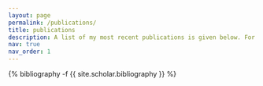 ```yaml
---
layout: page
permalink: /publications/
title: publications
description: A list of my most recent publications is given below. For the full list, please visit my <a href="https://scholar.google.com/citations?hl=en&user=qCI0O08AAAAJ" style="color:#FFC0CB;">Google Scholar</a> and <a href="https://www.researchgate.net/profile/Mostafa-Kiani-Shahvandi" style="color:#FFC0CB;">Researchgate</a> profiles.
nav: true
nav_order: 1
---
```

<!-- _pages/publications.md -->
<div class="publications">

{% bibliography -f {{ site.scholar.bibliography }} %}

</div>
